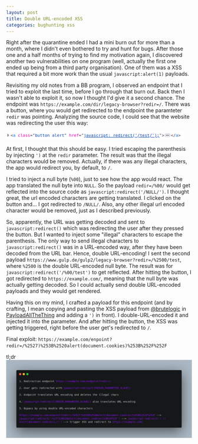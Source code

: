 ```yaml
---
layout: post
title: Double URL-encoded XSS
categories: bughunting xss
---
```


Right after the quarantine ended I had a mini burn out for more than a month, where I didn't even bothered to try and hunt for bugs. After those one and a half months of trying to find my motivation again, I discovered another two vulnerabilities on one program (well, actually the first one ended up being from a third party organisation). One of them was a XSS that required a bit more work than the usual `javascript:alert(1)` payloads.

Revisiting my old notes from a BB program, I observed an endpoint that I tried to exploit the last time, before I go through that burn out. Back then I wasn't able to exploit it, so now I thought I'd give it a second chance. The endpoint was `https://example.com/dir/legacy-browser?redir=/`. There was a button, where you would get redirected to the endpoint the paramteter `redir` was pointing. Analyzing the source code, I could see that the website was redirecting the user this way:

![double_url_xss](../images/double_url_xss.png)

At first, I thought that this should be easy. I tried escaping the parenthesis by injecting `')` at the `redir` parameter. The result was that the illegal characters would be removed. Actually, if there was any illegal characters, the app would redirect you, by default, to `/`.

I tried to inject a null byte (`%00`), just to see how the app would react. The app translated the null byte into `NULL`. So the payload `redir=/%00/` would get reflected into the source code as `javascript:redirect('/NULL/')`. I thought great, the url encoded characters are getting translated. I clicked on the button and... I got redirected to `/NULL/`. Also, any other illegal url encoded character would be removed, just as I described previously.

So, apparently, the URL was getting decoded and sent to `javascript:redirect()` which was redirecting the user after they pressed the button. But I wanted to inject some "illegal" characters to escape the parenthesis. The only way to send illegal characters to `javascript:redirect()` was in a URL-encoded way, after they have been decoded from the URL bar. Hence, double URL-encoding!
I sent the second payload `https://www.gulp.de/gulp2/legacy-browser?redir=/%2500/test`, where `%2500` is the double URL-encoded null byte. The result was for `javascript:redirect('/%00/test')` to get reflected. After hitting the button, I got redirected to `https://example.com/`, meaning that the null byte was actually getting decoded. So I could actually send double URL-encoded payloads and they would get rendered.

Having this on my mind, I crafted a payload for this endpoint (and by crafting, I mean copying and pasting the XSS payload from [@brutelogic](https://twitter.com/brutelogic) in [PayloadAllTheThing](https://github.com/swisskyrepo/PayloadsAllTheThings/tree/master/XSS%20Injection) and adding a `')` in front). I double-URL-encoded it and injected it into the parameter. And after hitting the button, the XSS was getting triggered, right before the user get's redirected to `/`.

Final exploit: `https://example.com/enpoint?redir=/%2527)%253B%2520alert(document.cookies)%253B%252F%252F`

tl;dr
![carbon](../images/carbon.png)
